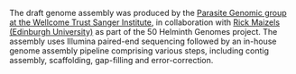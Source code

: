 [//]: # (Created by ./bin/manage_files.pl from ./species/Brugia_timori/PRJEB4663/Brugia_timori_PRJEB4663.assembly.html on Thu Jun 11 13:43:29 2020)
The draft genome assembly was produced by the [Parasite Genomic group at the Wellcome Trust Sanger Institute](http://www.sanger.ac.uk/research/projects/parasitegenomics/), in collaboration with [Rick Maizels (Edinburgh University)](http://maizelsgroup.biology.ed.ac.uk/) as part of the 50 Helminth Genomes project. The assembly uses Illumina paired-end sequencing followed by an in-house genome assembly pipeline comprising various steps, including contig assembly, scaffolding, gap-filling and error-correction.

